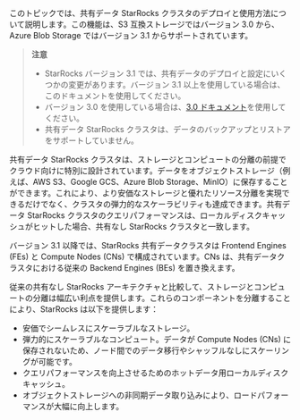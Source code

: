 このトピックでは、共有データ StarRocks クラスタのデプロイと使用方法について説明します。この機能は、S3 互換ストレージではバージョン 3.0 から、Azure Blob Storage ではバージョン 3.1 からサポートされています。

> **注意**
>
> - StarRocks バージョン 3.1 では、共有データのデプロイと設定にいくつかの変更があります。バージョン 3.1 以上を使用している場合は、このドキュメントを使用してください。
> - バージョン 3.0 を使用している場合は、[3.0 ドキュメント](https://docs.starrocks.io/docs/3.0/deployment/deploy_shared_data/)を使用してください。
> - 共有データ StarRocks クラスタは、データのバックアップとリストアをサポートしていません。

共有データ StarRocks クラスタは、ストレージとコンピュートの分離の前提でクラウド向けに特別に設計されています。データをオブジェクトストレージ（例えば、AWS S3、Google GCS、Azure Blob Storage、MinIO）に保存することができます。これにより、より安価なストレージと優れたリソース分離を実現できるだけでなく、クラスタの弾力的なスケーラビリティも達成できます。共有データ StarRocks クラスタのクエリパフォーマンスは、ローカルディスクキャッシュがヒットした場合、共有なし StarRocks クラスタと一致します。

バージョン 3.1 以降では、StarRocks 共有データクラスタは Frontend Engines (FEs) と Compute Nodes (CNs) で構成されています。CNs は、共有データクラスタにおける従来の Backend Engines (BEs) を置き換えます。

従来の共有なし StarRocks アーキテクチャと比較して、ストレージとコンピュートの分離は幅広い利点を提供します。これらのコンポーネントを分離することにより、StarRocks は以下を提供します：

- 安価でシームレスにスケーラブルなストレージ。
- 弾力的にスケーラブルなコンピュート。データが Compute Nodes (CNs) に保存されないため、ノード間でのデータ移行やシャッフルなしにスケーリングが可能です。
- クエリパフォーマンスを向上させるためのホットデータ用ローカルディスクキャッシュ。
- オブジェクトストレージへの非同期データ取り込みにより、ロードパフォーマンスが大幅に向上します。
